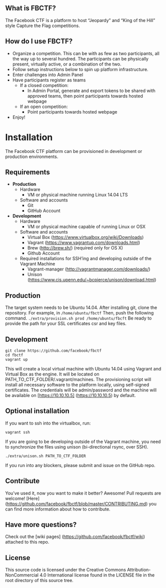 
## What is FBCTF?

The Facebook CTF is a platform to host “Jeopardy” and “King of the Hill” style Capture the Flag competitions. 

## How do I use FBCTF?

* Organize a competition. This can be with as few as two participants, all the way up to several hundred. The participants can be physically present, virtually active, or a combination of the two. 
* Follow setup instructions below to spin up platform infrastructure. 
* Enter challenges into Admin Panel 
* Have participants register as teams
    * If a closed competition: 
        * In Admin Portal, generate and export tokens to be shared with approved teams, then point participants towards hosted webpage
    * If  an open competition: 
        * Point participants towards hosted webpage
* Enjoy!

# Installation 

The Facebook CTF platform can be provisioned in development or production environments.

## Requirements 

* **Production**
    * Hardware 
        * VM or physical machine running Linux 14.04 LTS
    * Software and accounts
        * Git 
        * GitHub Account
* **Development** 
    * Hardware
        * VM or physical machine capable of running Linux or OSX
    * Software and accounts 
        * Virtual Box (https://www.virtualbox.org/wiki/Downloads)
        * Vagrant (https://www.vagrantup.com/downloads.html)
        * Brew (http://brew.sh/) (required only for OS X)
        * Github Account
    * Required installations for SSH’ing and developing outside of the Vagrant Machine
        * Vagrant-manager (http://vagrantmanager.com/downloads/) 
        * Unison (https://www.cis.upenn.edu/~bcpierce/unison/download.html) 

## Production

The target system needs to be Ubuntu 14.04. After installing git, clone the repository. For example, in `/home/ubuntu/fbctf`
Then, push the following command. 
`./extra/provision.sh prod /home/ubuntu/fbcft`
Be ready to provide the path for your SSL certificates csr and key files.

## Development

    git clone https://github.com/facebook/fbctf
    cd fbctf
    vagrant up



This will create a local virtual machine with Ubuntu 14.04 using Vagrant and Virtual Box as the engine. It will be located on PATH_TO_CTF_FOLDER/.vagrant/machines. The provisioning script will install all necessary software to the platform locally, using self-signed certificates. The credentials will be admin/password and the machine will be available on [https://10.10.10.5] (https://10.10.10.5) by default.

## Optional installation  

If you want to ssh into the virtualbox, run:

`vagrant ssh`

If you are going to be developing outside of the Vagrant machine, you need to synchronize the files using unison (bi-directional rsync, over SSH).

`./extra/unison.sh PATH_TO_CTF_FOLDER`


If you run into any blockers, please submit and issue on the GitHub repo. 

## Contribute 

You’ve used it, now you want to make it better? Awesome! Pull requests are welcome! [Here] (https://github.com/facebook/fbctf/blob/master/CONTRIBUTING.md) you can find more information about how to contribute.

## Have more questions? 

Check out the [wiki pages] (https://github.com/facebook/fbctf/wiki) attached to this repo. 

## License 

This source code is licensed under the Creative Commons Attribution-NonCommercial 4.0 International license found in the LICENSE file in the root directory of this source tree.


